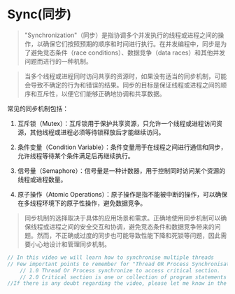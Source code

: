 # Sync(同步)

> "Synchronization"（同步）是指协调多个并发执行的线程或进程之间的操作，以确保它们按照预期的顺序和时间进行执行。在并发编程中，同步是为了避免竞态条件（race conditions）、数据竞争（data races）和其他并发问题而进行的一种机制。

> 当多个线程或进程同时访问共享的资源时，如果没有适当的同步机制，可能会导致不确定的行为和错误的结果。同步的目标是保证线程或进程之间的顺序和互斥性，以便它们能够正确地协调和共享数据。

常见的同步机制包括：

1. 互斥锁（Mutex）：互斥锁用于保护共享资源，只允许一个线程或进程访问资源，其他线程或进程必须等待锁释放后才能继续访问。

2. 条件变量（Condition Variable）：条件变量用于在线程之间进行通信和同步，允许线程等待某个条件满足后再继续执行。

3. 信号量（Semaphore）：信号量是一种计数器，用于控制同时访问某个资源的线程或进程数量。

4. 原子操作（Atomic Operations）：原子操作是指不能被中断的操作，可以确保在多线程环境下的原子性操作，避免数据竞争。

> 同步机制的选择取决于具体的应用场景和需求。正确地使用同步机制可以确保线程或进程之间的安全交互和协调，避免竞态条件和数据竞争带来的问题。然而，不正确或过度的同步也可能导致性能下降和死锁等问题，因此需要小心地设计和管理同步机制。

    
```c++
// In this video we will learn how to synchronise multiple threads 
// Few important points to remember for "Thread OR Process Synchronisation" is as follows:
    // 1.0 Thread Or Process synchronize to access critical section.
    // 2.0 Critical section is one or collection of program statements which should be executed by only one thread or process at a time.
//If there is any doubt regarding the video, please let me know in the comment section i would definitely try to solve it.
```
